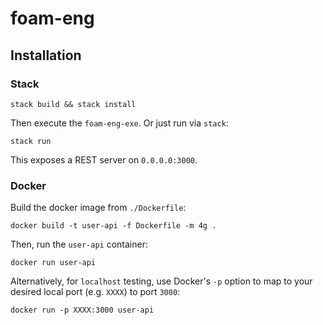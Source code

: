 # foam-eng

## Installation

### Stack

`stack build && stack install`

Then execute the `foam-eng-exe`. Or just run via `stack`:

`stack run`

This exposes a REST server on `0.0.0.0:3000`.

### Docker

Build the docker image from `./Dockerfile`:

`docker build -t user-api -f Dockerfile -m 4g .`

Then, run the `user-api` container:

`docker run user-api`

Alternatively, for `localhost` testing, use Docker's `-p` option to map to your desired local port (e.g. `XXXX`) to port `3000`:

`docker run -p XXXX:3000 user-api`

